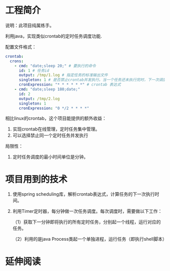 # 工程简介
说明：此项目纯属练手。

利用java，实现类似crontab的定时任务调度功能.

配置文件格式：
```yaml
crontab:
  crons:
    - cmd: "date;sleep 20;" # 要执行的命令
      id: 1 # 任务id
      output: /tmp/1.log # 指定任务的标准输出文件
      singleton: 1 # 是否禁止crontab并发执行。当一个任务还未执行完时，下一次调度时无需再运行
      cronExpression: "* * * * * *" # crontab 表达式
    - cmd: "date;sleep 180;date;"
      id: 2
      output: /tmp/2.log
      singleton: 1
      cronExpression: "0 */2 * * * *"
```
相比linux的crontab，这个项目能提供的额外收益：
1. 实现crontab在线管理，定时任务集中管理。
2. 可以选择禁止同一个定时任务并发执行

局限性：
1. 定时任务调度的最小时间单位是分钟。

# 项目用到的技术
1. 使用spring scheduling库，解析crontab表达式，计算任务的下一次执行时间。
2. 利用Timer定时器，每分钟做一次任务调度。每次调度时，需要做以下工作：

    （1）获取下一分钟即将执行的所有定时任务，分别起一个线程，运行对应的任务。
   
    （2）利用的是java Process类起一个单独进程，运行任务（即执行shell脚本）
# 延伸阅读

